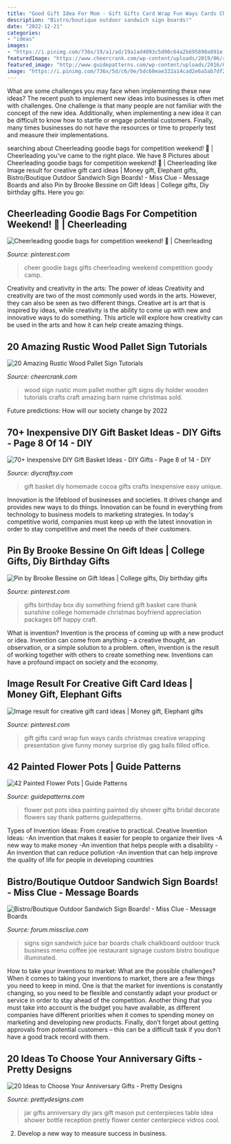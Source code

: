 ```yaml
---
title: "Good Gift Idea For Mom - Gift Gifts Card Wrap Fun Ways Cards Christmas Creative Wrapping Presentation Give Funny Money Surprise Diy Gag Balls Filled Office"
description: "Bistro/boutique outdoor sandwich sign boards!"
date: "2022-12-21"
categories:
- "ideas"
images:
- "https://i.pinimg.com/736x/19/a1/ad/19a1ad4093c5d90c64a2b695890a891e.jpg"
featuredImage: "https://www.cheercrank.com/wp-content/uploads/2019/06/rustic-wood-pallet-sign-tutorials-13.jpg"
featured_image: "http://www.guidepatterns.com/wp-content/uploads/2016/06/Flower-Pot-Painting-Ideas.jpg"
image: "https://i.pinimg.com/736x/5d/c6/0e/5dc60eae332a14cad2e6a5ab7df2fa98.jpg"
---
```



What are some challenges you may face when implementing these new ideas?
The recent push to implement new ideas into businesses is often met with challenges. One challenge is that many people are not familiar with the concept of the new idea. Additionally, when implementing a new idea it can be difficult to know how to startle or engage potential customers. Finally, many times businesses do not have the resources or time to properly test and measure their implementations.

	

		
searching about Cheerleading goodie bags for competition weekend! 🎀 | Cheerleading you've came to the right place. We have 8 Pictures about Cheerleading goodie bags for competition weekend! 🎀 | Cheerleading like Image result for creative gift card ideas | Money gift, Elephant gifts, Bistro/Boutique Outdoor Sandwich Sign Boards! - Miss Clue - Message Boards and also Pin by Brooke Bessine on Gift Ideas | College gifts, Diy birthday gifts. Here you go:
		
    
## Cheerleading Goodie Bags For Competition Weekend! 🎀 | Cheerleading

<img loading=lazy src="https://i.pinimg.com/736x/19/a1/ad/19a1ad4093c5d90c64a2b695890a891e.jpg" onerror="this.onerror=null;this.src='https://tse1.mm.bing.net/th?id=OIP.SOPHS-35PoJsPpSxZt3oVgHaJ4&amp;pid=15.1';" alt="Cheerleading goodie bags for competition weekend! 🎀 | Cheerleading">

_Source: pinterest.com_

>cheer goodie bags gifts cheerleading weekend competition goody camp. 

	

Creativity and creativity in the arts: The power of ideas
Creativity and creativity are two of the most commonly used words in the arts. However, they can also be seen as two different things. Creative art is art that is inspired by ideas, while creativity is the ability to come up with new and innovative ways to do something. This article will explore how creativity can be used in the arts and how it can help create amazing things.

    
## 20 Amazing Rustic Wood Pallet Sign Tutorials

<img loading=lazy src="https://www.cheercrank.com/wp-content/uploads/2019/06/rustic-wood-pallet-sign-tutorials-13.jpg" onerror="this.onerror=null;this.src='https://tse3.mm.bing.net/th?id=OIP.Fj_wEO9C6gDCgNd0v-U1JwHaJ4&amp;pid=15.1';" alt="20 Amazing Rustic Wood Pallet Sign Tutorials">

_Source: cheercrank.com_

>wood sign rustic mom pallet mother gift signs diy holder wooden tutorials crafts craft amazing barn name christmas sold. 

	

Future predictions: How will our society change by 2022
 

    
## 70+ Inexpensive DIY Gift Basket Ideas - DIY Gifts - Page 8 Of 14 - DIY

<img loading=lazy src="http://www.diycraftsy.com/wp-content/uploads/2017/04/DIY-Homemade-Cocoa-Gift-Basket.jpg" onerror="this.onerror=null;this.src='https://tse4.mm.bing.net/th?id=OIP.xqk6cTlgDHyvwGp1hrEW0AHaLJ&amp;pid=15.1';" alt="70+ Inexpensive DIY Gift Basket Ideas - DIY Gifts - Page 8 of 14 - DIY">

_Source: diycraftsy.com_

>gift basket diy homemade cocoa gifts crafts inexpensive easy unique. 

	

Innovation is the lifeblood of businesses and societies. It drives change and provides new ways to do things. Innovation can be found in everything from technology to business models to marketing strategies. In today's competitive world, companies must keep up with the latest innovation in order to stay competitive and meet the needs of their customers.

    
## Pin By Brooke Bessine On Gift Ideas | College Gifts, Diy Birthday Gifts

<img loading=lazy src="https://i.pinimg.com/736x/31/2a/1d/312a1d7a4db5e8c47e02a25557c0b13f.jpg" onerror="this.onerror=null;this.src='https://tse1.mm.bing.net/th?id=OIP.cvG8UUw8qwwETE9f1PMGkAHaHa&amp;pid=15.1';" alt="Pin by Brooke Bessine on Gift Ideas | College gifts, Diy birthday gifts">

_Source: pinterest.com_

>gifts birthday box diy something friend gift basket care thank sunshine college homemade christmas boyfriend appreciation packages bff happy craft. 

	

What is invention?
Invention is the process of coming up with a new product or idea. Invention can come from anything – a creative thought, an observation, or a simple solution to a problem. often, invention is the result of working together with others to create something new. Inventions can have a profound impact on society and the economy.

    
## Image Result For Creative Gift Card Ideas | Money Gift, Elephant Gifts

<img loading=lazy src="https://i.pinimg.com/736x/5d/c6/0e/5dc60eae332a14cad2e6a5ab7df2fa98.jpg" onerror="this.onerror=null;this.src='https://tse2.mm.bing.net/th?id=OIP.E-r_14f52EUwj8nFxh3S6wHaJ3&amp;pid=15.1';" alt="Image result for creative gift card ideas | Money gift, Elephant gifts">

_Source: pinterest.com_

>gift gifts card wrap fun ways cards christmas creative wrapping presentation give funny money surprise diy gag balls filled office. 

	

	

    
## 42 Painted Flower Pots | Guide Patterns

<img loading=lazy src="http://www.guidepatterns.com/wp-content/uploads/2016/06/Flower-Pot-Painting-Ideas.jpg" onerror="this.onerror=null;this.src='https://tse1.mm.bing.net/th?id=OIP.ryyxgZahW73Goh2qkfUpwAHaLl&amp;pid=15.1';" alt="42 Painted Flower Pots | Guide Patterns">

_Source: guidepatterns.com_

>flower pot pots idea painting painted diy shower gifts bridal decorate flowers say thank patterns guidepatterns. 

	

Types of Invention Ideas: From creative to practical.
Creative Invention Ideas: 
-An invention that makes it easier for people to organize their lives 
-A new way to make money 
-An invention that helps people with a disability 
-An invention that can reduce pollution 
-An invention that can help improve the quality of life for people in developing countries

    
## Bistro/Boutique Outdoor Sandwich Sign Boards! - Miss Clue - Message Boards

<img loading=lazy src="http://forum.missclue.com/uploads/imageupload/085/104R0KCFERJQ.jpg" onerror="this.onerror=null;this.src='https://tse4.mm.bing.net/th?id=OIP.zGL6-ToWdZPq8UQWOnIOeAHaJ4&amp;pid=15.1';" alt="Bistro/Boutique Outdoor Sandwich Sign Boards! - Miss Clue - Message Boards">

_Source: forum.missclue.com_

>signs sign sandwich juice bar boards chalk chalkboard outdoor truck business menu coffee joe restaurant signage custom bistro boutique illuminated. 

	

How to take your inventions to market: What are the possible challenges?
When it comes to taking your inventions to market, there are a few things you need to keep in mind. One is that the market for inventions is constantly changing, so you need to be flexible and constantly adapt your product or service in order to stay ahead of the competition. Another thing that you must take into account is the budget you have available, as different companies have different priorities when it comes to spending money on marketing and developing new products. Finally, don’t forget about getting approvals from potential customers – this can be a difficult task if you don’t have a good track record with them.

    
## 20 Ideas To Choose Your Anniversary Gifts - Pretty Designs

<img loading=lazy src="http://www.prettydesigns.com/wp-content/uploads/2015/06/Photo-Jar.jpg" onerror="this.onerror=null;this.src='https://tse3.mm.bing.net/th?id=OIP.QQvCbkCHR0Fo-0nNr9YVBAHaLH&amp;pid=15.1';" alt="20 Ideas to Choose Your Anniversary Gifts - Pretty Designs">

_Source: prettydesigns.com_

>jar gifts anniversary diy jars gift mason put centerpieces table idea shower bottle reception pretty flower center centerpiece vidros cool. 

	

2. Develop a new way to measure success in business.


